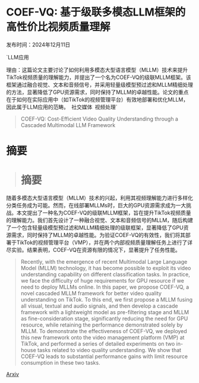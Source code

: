 # COEF-VQ: 基于级联多模态LLM框架的高性价比视频质量理解

发布时间：2024年12月11日

`LLM应用

理由：这篇论文主要讨论了如何利用多模态大型语言模型（MLLM）技术来提升TikTok视频质量的理解能力，并提出了一个名为COEF-VQ的级联MLLM框架。该框架通过融合视觉、文本和音频信号，并采用轻量级模型预过滤和MLLM精细处理的方法，显著降低了GPU资源需求，同时保持了MLLM的卓越性能。论文的重点在于如何在实际应用中（如TikTok的视频管理平台）有效地部署和优化MLLM，因此属于LLM应用的范畴。` `社交媒体` `视频处理`

> COEF-VQ: Cost-Efficient Video Quality Understanding through a Cascaded Multimodal LLM Framework

# 摘要

> # 摘要
随着多模态大型语言模型（MLLM）技术的兴起，利用其视频理解能力进行多样化分类任务成为可能。然而，在线部署MLLMs时，巨大的GPU资源需求成为一大挑战。本文提出了一种名为COEF-VQ的级联MLLM框架，旨在提升TikTok视频质量的理解能力。我们首先设计了一种融合视觉、文本和音频信号的MLLM，随后构建了一个包含轻量级模型预过滤和MLLM精细处理的级联框架，显著降低了GPU资源需求，同时保持了MLLM的卓越性能。为验证COEF-VQ的有效性，我们将其部署于TikTok的视频管理平台（VMP），并在两个内部视频质量理解任务上进行了详尽实验。结果表明，COEF-VQ在资源有限的情况下，显著提升了任务性能。

> Recently, with the emergence of recent Multimodal Large Language Model (MLLM) technology, it has become possible to exploit its video understanding capability on different classification tasks. In practice, we face the difficulty of huge requirements for GPU resource if we need to deploy MLLMs online. In this paper, we propose COEF-VQ, a novel cascaded MLLM framework for better video quality understanding on TikTok. To this end, we first propose a MLLM fusing all visual, textual and audio signals, and then develop a cascade framework with a lightweight model as pre-filtering stage and MLLM as fine-consideration stage, significantly reducing the need for GPU resource, while retaining the performance demonstrated solely by MLLM. To demonstrate the effectiveness of COEF-VQ, we deployed this new framework onto the video management platform (VMP) at TikTok, and performed a series of detailed experiments on two in-house tasks related to video quality understanding. We show that COEF-VQ leads to substantial performance gains with limit resource consumption in these two tasks.

[Arxiv](https://arxiv.org/abs/2412.10435)
